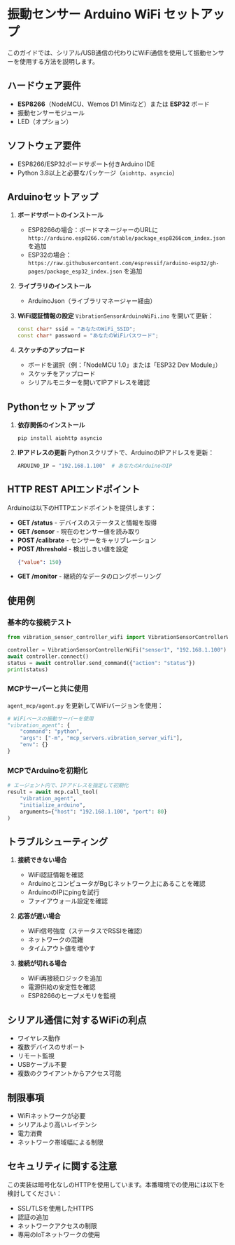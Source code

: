 # 振動センサー Arduino WiFi セットアップ

このガイドでは、シリアル/USB通信の代わりにWiFi通信を使用して振動センサーを使用する方法を説明します。

## ハードウェア要件

- **ESP8266**（NodeMCU、Wemos D1 Miniなど）または **ESP32** ボード
- 振動センサーモジュール
- LED（オプション）

## ソフトウェア要件

- ESP8266/ESP32ボードサポート付きArduino IDE
- Python 3.8以上と必要なパッケージ（`aiohttp`、`asyncio`）

## Arduinoセットアップ

1. **ボードサポートのインストール**
   - ESP8266の場合：ボードマネージャーのURLに `http://arduino.esp8266.com/stable/package_esp8266com_index.json` を追加
   - ESP32の場合：`https://raw.githubusercontent.com/espressif/arduino-esp32/gh-pages/package_esp32_index.json` を追加

2. **ライブラリのインストール**
   - ArduinoJson（ライブラリマネージャー経由）

3. **WiFi認証情報の設定**
   `VibrationSensorArduinoWiFi.ino` を開いて更新：
   ```cpp
   const char* ssid = "あなたのWiFi_SSID";
   const char* password = "あなたのWiFiパスワード";
   ```

4. **スケッチのアップロード**
   - ボードを選択（例：「NodeMCU 1.0」または「ESP32 Dev Module」）
   - スケッチをアップロード
   - シリアルモニターを開いてIPアドレスを確認

## Pythonセットアップ

1. **依存関係のインストール**
   ```bash
   pip install aiohttp asyncio
   ```

2. **IPアドレスの更新**
   Pythonスクリプトで、ArduinoのIPアドレスを更新：
   ```python
   ARDUINO_IP = "192.168.1.100"  # あなたのArduinoのIP
   ```

## HTTP REST APIエンドポイント

Arduinoは以下のHTTPエンドポイントを提供します：

- **GET /status** - デバイスのステータスと情報を取得
- **GET /sensor** - 現在のセンサー値を読み取り
- **POST /calibrate** - センサーをキャリブレーション
- **POST /threshold** - 検出しきい値を設定
  ```json
  {"value": 150}
  ```
- **GET /monitor** - 継続的なデータのロングポーリング

## 使用例

### 基本的な接続テスト
```python
from vibration_sensor_controller_wifi import VibrationSensorControllerWiFi

controller = VibrationSensorControllerWiFi("sensor1", "192.168.1.100")
await controller.connect()
status = await controller.send_command({"action": "status"})
print(status)
```

### MCPサーバーと共に使用
`agent_mcp/agent.py` を更新してWiFiバージョンを使用：
```python
# WiFiベースの振動サーバーを使用
"vibration_agent": {
    "command": "python",
    "args": ["-m", "mcp_servers.vibration_server_wifi"],
    "env": {}
}
```

### MCPでArduinoを初期化
```python
# エージェント内で、IPアドレスを指定して初期化
result = await mcp.call_tool(
    "vibration_agent",
    "initialize_arduino",
    arguments={"host": "192.168.1.100", "port": 80}
)
```

## トラブルシューティング

1. **接続できない場合**
   - WiFi認証情報を確認
   - ArduinoとコンピュータがBgじネットワーク上にあることを確認
   - ArduinoのIPにpingを試行
   - ファイアウォール設定を確認

2. **応答が遅い場合**
   - WiFi信号強度（ステータスでRSSIを確認）
   - ネットワークの混雑
   - タイムアウト値を増やす

3. **接続が切れる場合**
   - WiFi再接続ロジックを追加
   - 電源供給の安定性を確認
   - ESP8266のヒープメモリを監視

## シリアル通信に対するWiFiの利点

- ワイヤレス動作
- 複数デバイスのサポート
- リモート監視
- USBケーブル不要
- 複数のクライアントからアクセス可能

## 制限事項

- WiFiネットワークが必要
- シリアルより高いレイテンシ
- 電力消費
- ネットワーク帯域幅による制限

## セキュリティに関する注意

この実装は暗号化なしのHTTPを使用しています。本番環境での使用には以下を検討してください：
- SSL/TLSを使用したHTTPS
- 認証の追加
- ネットワークアクセスの制限
- 専用のIoTネットワークの使用
